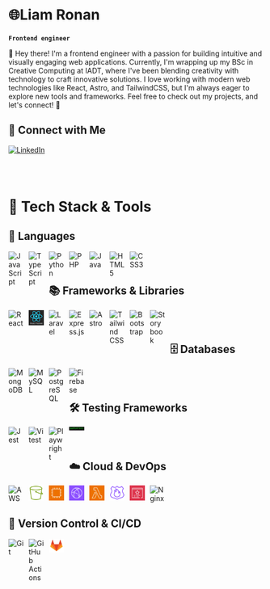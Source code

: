 # 🌐Liam Ronan

**`Frontend engineer`**

👋 Hey there! I'm a frontend engineer with a passion for building intuitive and visually engaging web applications. Currently, I'm wrapping up my BSc in Creative Computing at IADT, where I've been blending creativity with technology to craft innovative solutions. I love working with modern web technologies like React, Astro, and TailwindCSS, but I'm always eager to explore new tools and frameworks. Feel free to check out my projects, and let's connect! 🚀

## 🤝 Connect with Me  
<a href="https://www.linkedin.com/in/liam-ronan-052b22239/" target="_blank">
    <img src="https://cdn.jsdelivr.net/gh/devicons/devicon/icons/linkedin/linkedin-original.svg" alt="LinkedIn" width="40px" style="padding-right:10px;">
</a>

<br /><br />

# 🧰 Tech Stack & Tools

## 🚀 Languages  
<img align="left" alt="JavaScript" width="30px" style="padding-right:10px;" src="https://cdn.jsdelivr.net/gh/devicons/devicon/icons/javascript/javascript-plain.svg" />
<img align="left" alt="TypeScript" width="30px" style="padding-right:10px;" src="https://cdn.jsdelivr.net/gh/devicons/devicon/icons/typescript/typescript-plain.svg" />
<img align="left" alt="Python" width="30px" style="padding-right:10px;" src="https://cdn.jsdelivr.net/gh/devicons/devicon/icons/python/python-plain.svg" />
<img align="left" alt="PHP" width="30px" style="padding-right:10px;" src="https://upload.wikimedia.org/wikipedia/commons/2/27/PHP-logo.svg" />
<img align="left" alt="Java" width="30px" style="padding-right:10px;" src="https://cdn.jsdelivr.net/gh/devicons/devicon/icons/java/java-original.svg" />
<img align="left" alt="HTML5" width="30px" style="padding-right:10px;" src="https://cdn.jsdelivr.net/gh/devicons/devicon/icons/html5/html5-plain.svg" />
<img align="left" alt="CSS3" width="30px" style="padding-right:10px;" src="https://cdn.jsdelivr.net/gh/devicons/devicon/icons/css3/css3-plain.svg" />
<br /><br />

## 📚 Frameworks & Libraries  
<img align="left" alt="React" width="30px" style="padding-right:10px;" src="https://cdn.jsdelivr.net/gh/devicons/devicon/icons/react/react-original.svg" />
<img align="left" alt="React Native" width="30px" style="padding-right:10px;" src="https://github.com/Liam-Ronan-dev/Liam-Ronan-dev/blob/main/Assets/other/Screenshot%202025-02-20%20172808.jpg?raw=true" />
<img align="left" alt="Laravel" width="30px" style="padding-right:10px;" src="https://cdn.jsdelivr.net/gh/devicons/devicon/icons/laravel/laravel-original.svg" />
<img align="left" alt="Express.js" width="30px" style="padding-right:10px;" src="https://cdn.jsdelivr.net/gh/devicons/devicon/icons/express/express-original.svg" />
<img align="left" alt="Astro" width="30px" style="padding-right:10px;" src="https://cdn.jsdelivr.net/gh/devicons/devicon/icons/astro/astro-original.svg" />
<img align="left" alt="Tailwind CSS" width="30px" style="padding-right:10px;" src="https://upload.wikimedia.org/wikipedia/commons/d/d5/Tailwind_CSS_Logo.svg" />
<img align="left" alt="Bootstrap" width="30px" style="padding-right:10px;" src="https://cdn.jsdelivr.net/gh/devicons/devicon/icons/bootstrap/bootstrap-original.svg" />
<img align="left" alt="Storybook" width="30px" style="padding-right:10px;" src="https://cdn.jsdelivr.net/gh/devicons/devicon/icons/storybook/storybook-original.svg" />
<br /><br />

## 🗄️ Databases  
<img align="left" alt="MongoDB" width="30px" style="padding-right:10px;" src="https://cdn.jsdelivr.net/gh/devicons/devicon/icons/mongodb/mongodb-plain.svg" />
<img align="left" alt="MySQL" width="30px" style="padding-right:10px;" src="https://cdn.jsdelivr.net/gh/devicons/devicon/icons/mysql/mysql-original.svg" />
<img align="left" alt="PostgreSQL" width="30px" style="padding-right:10px;" src="https://cdn.jsdelivr.net/gh/devicons/devicon/icons/postgresql/postgresql-original.svg" />
<img align="left" alt="Firebase" width="30px" style="padding-right:10px;" src="https://cdn.jsdelivr.net/gh/devicons/devicon/icons/firebase/firebase-plain.svg" />
<br /><br />

## 🛠️ Testing Frameworks  
<img align="left" alt="Jest" width="30px" style="padding-right:10px;" src="https://cdn.jsdelivr.net/gh/devicons/devicon/icons/jest/jest-plain.svg" />
<img align="left" alt="Vitest" width="30px" style="padding-right:10px;" src="https://vitest.dev/logo.svg" />
<img align="left" alt="Playwright" width="30px" style="padding-right:10px;" src="https://playwright.dev/img/playwright-logo.svg" />
<img align="left" alt="Supertest" width="30px" style="padding-right:10px;" src="https://raw.githubusercontent.com/Liam-Ronan-dev/Liam-Ronan-dev/refs/heads/main/Assets/other/Screenshot%202025-02-20%20170828.jpg" />
<br /><br />

## ☁️ Cloud & DevOps  
<img align="left" alt="AWS" width="30px" style="padding-right:10px;" src="https://upload.wikimedia.org/wikipedia/commons/9/93/Amazon_Web_Services_Logo.svg" />
<img align="left" alt="AWS S3" width="30px" style="padding-right:10px;" src="https://raw.githubusercontent.com/Liam-Ronan-dev/Liam-Ronan-dev/7ea603e62c0f2f89078274319be6aff679e0a935/Assets/AWS/Res_Amazon-Simple-Storage-Service_Bucket_48.svg" />
<img align="left" alt="AWS EC2" width="30px" style="padding-right:10px;" src="https://raw.githubusercontent.com/Liam-Ronan-dev/Liam-Ronan-dev/7ea603e62c0f2f89078274319be6aff679e0a935/Assets/AWS/EC2-instance-contents_32.svg" />
<img align="left" alt="AWS CloudFront" width="30px" style="padding-right:10px;" src="https://raw.githubusercontent.com/Liam-Ronan-dev/Liam-Ronan-dev/7ea603e62c0f2f89078274319be6aff679e0a935/Assets/AWS/Arch_Amazon-CloudFront_32.svg" />
<img align="left" alt="AWS Lambda@Edge" width="30px" style="padding-right:10px;" src="https://raw.githubusercontent.com/Liam-Ronan-dev/Liam-Ronan-dev/7ea603e62c0f2f89078274319be6aff679e0a935/Assets/AWS/Arch_AWS-Lambda_32.svg" />
<img align="left" alt="AWS Route 53" width="30px" style="padding-right:10px;" src="https://raw.githubusercontent.com/Liam-Ronan-dev/Liam-Ronan-dev/7ea603e62c0f2f89078274319be6aff679e0a935/Assets/AWS/Res_Amazon-Route-53_Resolver-DNS-Firewall_48.svg" />
<img align="left" alt="AWS ACM" width="30px" style="padding-right:10px;" src="https://raw.githubusercontent.com/Liam-Ronan-dev/Liam-Ronan-dev/16f2c7679fd914b0f90a27708e83eea6ace3e1c3/Assets/AWS/Arch_AWS-Certificate-Manager_32.svg" />
<img align="left" alt="Nginx" width="30px" style="padding-right:10px;" src="https://cdn.jsdelivr.net/gh/devicons/devicon/icons/nginx/nginx-original.svg" />
<br /><br />

## 🔗 Version Control & CI/CD  
<img align="left" alt="Git" width="30px" style="padding-right:10px;" src="https://cdn.jsdelivr.net/gh/devicons/devicon/icons/git/git-original.svg" />
<img align="left" alt="GitHub Actions" width="30px" style="padding-right:10px;" src="https://github.githubassets.com/images/modules/logos_page/GitHub-Mark.png" />
<img align="left" alt="GitLab" width="30px" style="padding-right:10px;" src="https://github.com/Liam-Ronan-dev/Liam-Ronan-dev/blob/main/Assets/other/Screenshot%202025-02-20%20172901.jpg?raw=true" />
<br /><br />






<!--
**Liam-Ronan-dev/Liam-Ronan-dev** is a ✨ _special_ ✨ repository because its `README.md` (this file) appears on your GitHub profile.

Here are some ideas to get you started:

- 🔭 I’m currently working on ...
- 🌱 I’m currently learning ...
- 👯 I’m looking to collaborate on ...
- 🤔 I’m looking for help with ...
- 💬 Ask me about ...
- 📫 How to reach me: ...
- 😄 Pronouns: ...
- ⚡ Fun fact: ...
-->
